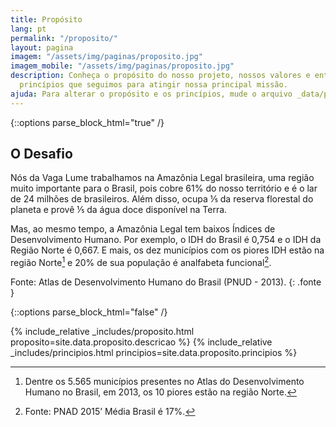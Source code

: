 ```yaml
---
title: Propósito
lang: pt
permalink: "/proposito/"
layout: pagina
imagem: "/assets/img/paginas/proposito.jpg"
imagem_mobile: "/assets/img/paginas/proposito.jpg"
description: Conheça o propósito do nosso projeto, nossos valores e entenda os oito
  princípios que seguimos para atingir nossa principal missão.
ajuda: Para alterar o propósito e os princípios, mude o arquivo _data/principios.yml
---
```


{::options parse_block_html="true" /}

<div class="container pagina-proposito">
  <h2>O Desafio</h2>

  Nós da Vaga Lume trabalhamos na Amazônia Legal brasileira, uma região muito importante para o Brasil, pois cobre 61% do nosso território e é o lar de 24 milhões de brasileiros. Além disso, ocupa ⅕ da reserva florestal do planeta e provê ⅕ da água doce disponível na Terra.

  Mas, ao mesmo tempo, a Amazônia Legal tem baixos Índices de Desenvolvimento Humano. Por exemplo, o IDH do Brasil é 0,754 e o IDH da Região Norte é 0,667. E mais, os dez municípios com os piores IDH estão na região Norte[^1] e 20% de sua população é analfabeta funcional[^2].

  Fonte: Atlas de Desenvolvimento Humano do Brasil (PNUD - 2013).
  {: .fonte }

  [^1]: Dentre os 5.565 municípios presentes no Atlas do Desenvolvimento Humano no
        Brasil, em 2013, os 10 piores estão na região Norte.

  [^2]: Fonte: PNAD 2015’ Média Brasil é 17%.

</div>

{::options parse_block_html="false" /}

{% include_relative _includes/proposito.html proposito=site.data.proposito.descricao %}
{% include_relative _includes/principios.html principios=site.data.proposito.principios %}
